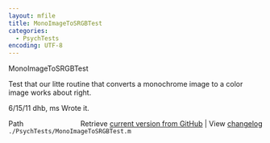 ```yaml
---
layout: mfile
title: MonoImageToSRGBTest
categories:
  - PsychTests
encoding: UTF-8
---
```


MonoImageToSRGBTest

Test that our litte routine that converts a monochrome image to a
color image works about right.

6/15/11  dhb, ms  Wrote it.


<div class="code_header" style="text-align:right;">
  <span style="float:left;">Path&nbsp;&nbsp;</span> <span class="counter">Retrieve <a href=
  "https://raw.github.com/Psychtoolbox-3/Psychtoolbox-3/beta/./PsychTests/MonoImageToSRGBTest.m">current version from GitHub</a> | View <a href=
  "https://github.com/Psychtoolbox-3/Psychtoolbox-3/commits/beta/./PsychTests/MonoImageToSRGBTest.m">changelog</a></span>
</div>
<div class="code">
  <code>./PsychTests/MonoImageToSRGBTest.m</code>
</div>
